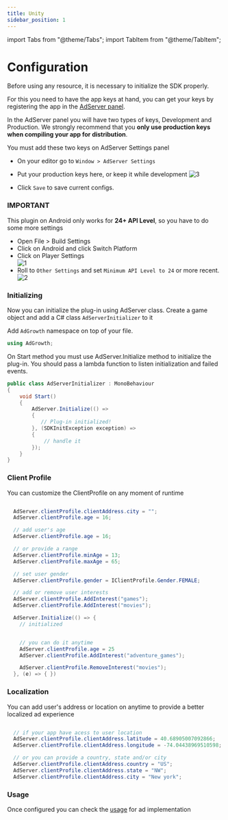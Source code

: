 ```yaml
---
title: Unity
sidebar_position: 1
---
```


import Tabs from "@theme/Tabs";
import TabItem from "@theme/TabItem";

# Configuration

Before using any resource, it is necessary to initialize the SDK properly.

For this you need to have the app keys at hand, you can get your keys by registering the app in the [AdServer panel](https://adserver.adgrowth.com/mfe-apps/apps).

In the AdServer panel you will have two types of keys, Development and Production. We strongly recommend that you **only use production keys when compiling your app for distribution**.
​

You must add these two keys on AdServer Settings panel

- On your editor go to `Window > AdServer Settings`
- Put your production keys here, or keep it while development
  ![3](https://github.com/Ad-Growth/ad-sdk-unity/assets/78423625/80c5eb31-e368-4dc0-82e2-21e76122e7f5)

- Click `Save` to save current configs.

### IMPORTANT

This plugin on Android only works for **24+ API Level**, so you have to do some more settings​

- Open File > Build Settings
- Click on Android and click Switch Platform
- Click on Player Settings<br/>
  ![1](https://github.com/Ad-Growth/ad-sdk-unity/assets/78423625/9ffc6e3a-2772-4a2d-b823-b859540993a3)
- Roll to `Other Settings` and set `Minimum API Level to 24` or more recent.
  ![2](https://github.com/Ad-Growth/ad-sdk-unity/assets/78423625/10ec5ca4-d541-4a8c-b1af-e82926df04c0)

### Initializing

Now you can initialize the plug-in using AdServer class.
Create a game object and add a C# class `AdServerInitializer` to it

Add `AdGrowth` namespace on top of your file.

```csharp
using AdGrowth;
```

On Start method you must use AdServer.Initialize method to initialize the plug-in.
You should pass a lambda function to listen initialization and failed events.

```csharp
public class AdServerInitializer : MonoBehaviour
{
    void Start()
    {
        AdServer.Initialize(() =>
        {
           // Plug-in initialized!
        }, (SDKInitException exception) =>
        {
            // handle it
        });
    }
}
```

### Client Profile

You can customize the ClientProfile on any moment of runtime

```csharp

  AdServer.clientProfile.clientAddress.city = "";
  AdServer.clientProfile.age = 16;

  // add user's age
  AdServer.clientProfile.age = 16;

  // or provide a range
  AdServer.clientProfile.minAge = 13;
  AdServer.clientProfile.maxAge = 65;

  // set user gender
  AdServer.clientProfile.gender = IClientProfile.Gender.FEMALE;

  // add or remove user interests
  AdServer.clientProfile.AddInterest("games");
  AdServer.clientProfile.AddInterest("movies");

  AdServer.Initialize(() => {
    // initialized


    // you can do it anytime
    AdServer.clientProfile.age = 25
    AdServer.clientProfile.AddInterest("adventure_games");

    AdServer.clientProfile.RemoveInterest("movies");
  }, (e) => { })

```

### Localization

You can add user's address or location on anytime to provide a better localized ad experience

```csharp

  // if your app have acess to user location
  AdServer.clientProfile.clientAddress.latitude = 40.68905007092866;
  AdServer.clientProfile.clientAddress.longitude = -74.04438969510598;

  // or you can provide a country, state and/or city
  AdServer.clientProfile.clientAddress.country = "US";
  AdServer.clientProfile.clientAddress.state = "NW";
  AdServer.clientProfile.clientAddress.city = "New york";
```

### Usage

Once configured you can check the [usage](../../usage) for ad implementation
